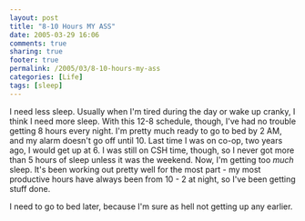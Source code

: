 ```yaml
---
layout: post
title: "8-10 Hours MY ASS"
date: 2005-03-29 16:06
comments: true
sharing: true
footer: true
permalink: /2005/03/8-10-hours-my-ass
categories: [Life]
tags: [sleep]
---
```

I need less sleep.  Usually when I'm tired during the day or wake up cranky, I think I need more sleep.  With this 12-8 schedule, though, I've had no trouble getting 8 hours every night.  I'm pretty much ready to go to bed by 2 AM, and my alarm doesn't go off until 10.  Last time I was on co-op, two years ago, I would get up at 6.  I was still on CSH time, though, so I never got more than 5 hours of sleep unless it was the weekend.  Now, I'm getting too <i>much</i> sleep.  It's been working out pretty well for the most part - my most productive hours have always been from 10 - 2 at night, so I've been getting stuff done.

I need to go to bed later, because I'm sure as hell not getting up any earlier.
